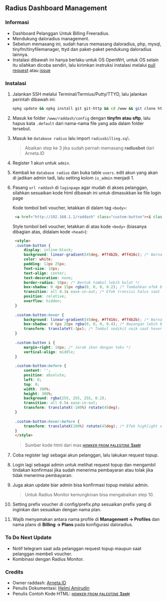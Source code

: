 ## Radius Dashboard Management

### Informasi
- Dashboard Pelanggan Untuk Billing Freeradius.
- Mendukung daloradius management.
- Sebelum memasang ini, sudah harus memasang daloradius, php, mysql, tinyfm/tinyfilemanager, ttyd dan paket-paket pendukung daloradius lainnya.
- Instalasi dibawah ini hanya berlaku untuk OS OpenWrt, untuk OS selain itu silahkan dicoba sendiri, lalu kirimkan instruksi instalasi melalui [pull request](https://github.com/umblox/raddash/pulls) atau [issue](https://github.com/umblox/raddash/issues)

### Instalasi
1. Jalankan SSH melalui Terminal/Termius/Putty/TTYD, lalu jalankan perintah dibawah ini:
    ```sh
    opkg update && opkg install git git-http && cd /www && git clone https://github.com/umblox/raddash
    ```
2. Masuk ke folder `/www/raddash/config` dengan **tinyfm atau sftp**, lalu hapus kata `.default` dari nama-nama file yang ada dalam folder tersebut.
3. Masuk ke `database radius` lalu import `radiusbilling.sql`.

    > Abaikan step ke 3 jika sudah pernah memasang **radiusbot** dari Arneta.ID

4. Register 1 akun untuk `admin`.
5. Kembali ke `database radius` dan buka table `users`. edit akun yang akan di jadikan admin tadi, lalu setting kolom `is_admin` menjadi 1.
6. Pasang `url raddash` di `loginpage` agar mudah di akses pelanggan, silahkan sesuaikan kode html dibawah ini untuk dimasukkan ke file login page

   Kode tombol beli voucher, letakkan di dalam tag `<body>`:

   ```html
    <a href="http://192.168.1.1/raddash" class="custom-button"><i class="icon icon-voucher">&#xe803;</i>Beli Voucher</a>
    ```

   Style tombol beli voucher, letakkan di atas kode `<body>` (biasanya dibagian atas, didalam kode `<head>`):

   ```html
    <style>
    .custom-button {
        display: inline-block;
        background: linear-gradient(45deg, #ff4b2b, #ff416c); /* Warna gradien */
        color: white;
        padding: 12px 25px;
        font-size: 18px;
        text-align: center;
        text-decoration: none;
        border-radius: 50px; /* Bentuk tombol lebih bulat */
        box-shadow: 0 4px 15px rgba(0, 0, 0, 0.2); /* Tambahkan efek bayangan */
        transition: all 0.3s ease-in-out; /* Efek transisi halus saat hover */
        position: relative;
        overflow: hidden;
    }
    
    .custom-button:hover {
        background: linear-gradient(45deg, #ff416c, #ff4b2b); /* Warna berubah saat hover */
        box-shadow: 0 6px 20px rgba(0, 0, 0, 0.4); /* Bayangan lebih besar saat hover */
        transform: translateY(-3px); /* Tombol sedikit naik saat hover */
    }
    
    .custom-button i {
        margin-right: 10px; /* Jarak ikon dengan teks */
        vertical-align: middle;
    }
    
    .custom-button:before {
        content: '';
        position: absolute;
        left: 0;
        top: 0;
        width: 300%;
        height: 300%;
        background: rgba(255, 255, 255, 0.2);
        transition: all 0.5s ease-in-out;
        transform: translateX(-100%) rotate(45deg);
    }
    
    .custom-button:hover:before {
        transform: translateX(100%) rotate(45deg); /* Efek highlight saat hover */
    }
    </style>
    ```
     > Sumber kode html dari mas [ʜᴇᴍᴋᴇʀ ғʀᴏᴍ ᴘᴀʟᴇsᴛɪɴᴇ 𝕿𝖆𝖓𝖙𝖊](https://t.me/mutiara_wrt/1/15005)

7. Coba register lagi sebagai akun pelanggan, lalu lakukan request topup.
8. Login lagi sebagai admin untuk melihat request topup dan mengambil tindakan konfirmasi jika sudah menerima pembayaran atau tolak jika tidak menerima pembayaran.
9. Juga akan update biar admin bisa konfirmasi topup melalui admin.

    > Untuk Radius Monitor kemungkinan bisa mengabaikan step 10.
    
10. Setting prefix voucher di config/prefix.php sesuaikan prefix yang di inginkan dan sesuaikan dengan nama plan.
11. Wajib menyamakan antara nama profile di **Management -> Profiles** dan nama plans di **Billing -> Plans** pada konfigurasi daloradius.

### To Do Next Update
- Notif telegram saat ada pelanggan request topup maupun saat pelanggan membeli voucher.
- Kombinasi dengan Radius Monitor.

### Credits
- Owner raddash: [Arneta.ID](https://github.com/umblox/raddash)
- Penulis Dokumentasi: [Helmi Amirudin](https://helmiau.com/pay)
- Penulis Contoh Kode HTML: [ʜᴇᴍᴋᴇʀ ғʀᴏᴍ ᴘᴀʟᴇsᴛɪɴᴇ 𝕿𝖆𝖓𝖙𝖊](https://t.me/mutiara_wrt/1/15005)
